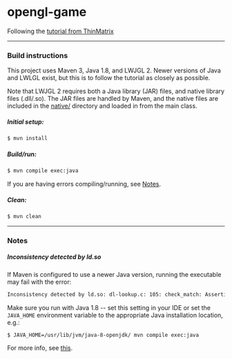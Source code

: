 # opengl-game

Following the [tutorial from ThinMatrix][tutorial]

---

### Build instructions
This project uses Maven 3, Java 1.8, and LWJGL 2. Newer versions of Java and LWLGL exist, but this is to follow the tutorial as closely as possible.

Note that LWJGL 2 requires both a Java library (JAR) files, and native library files (.dll/.so). The JAR files are handled by Maven, and the native files are included in the [native/](./native) directory and loaded in from the main class.

##### Initial setup:
```bash
$ mvn install
```

##### Build/run:
```bash
$ mvn compile exec:java
```
If you are having errors compiling/running, see [Notes](#notes).

##### Clean:
```bash
$ mvn clean
```

---

### Notes

##### Inconsistency detected by ld.so
If Maven is configured to use a newer Java version, running the executable may fail with the error:
```bash
Inconsistency detected by ld.so: dl-lookup.c: 105: check_match: Assertion `version->filename == NULL || ! _dl_name_match_p (version->filename, map)' failed!
```
Make sure you run with Java 1.8 -- set this setting in your IDE or set the `JAVA_HOME` environment variable to the appropriate Java installation location, e.g.:
```bash
$ JAVA_HOME=/usr/lib/jvm/java-8-openjdk/ mvn compile exec:java
```
For more info, see [this](https://stackoverflow.com/a/55849728/2397327).

[tutorial]: https://www.youtube.com/watch?v=VS8wlS9hF8E
